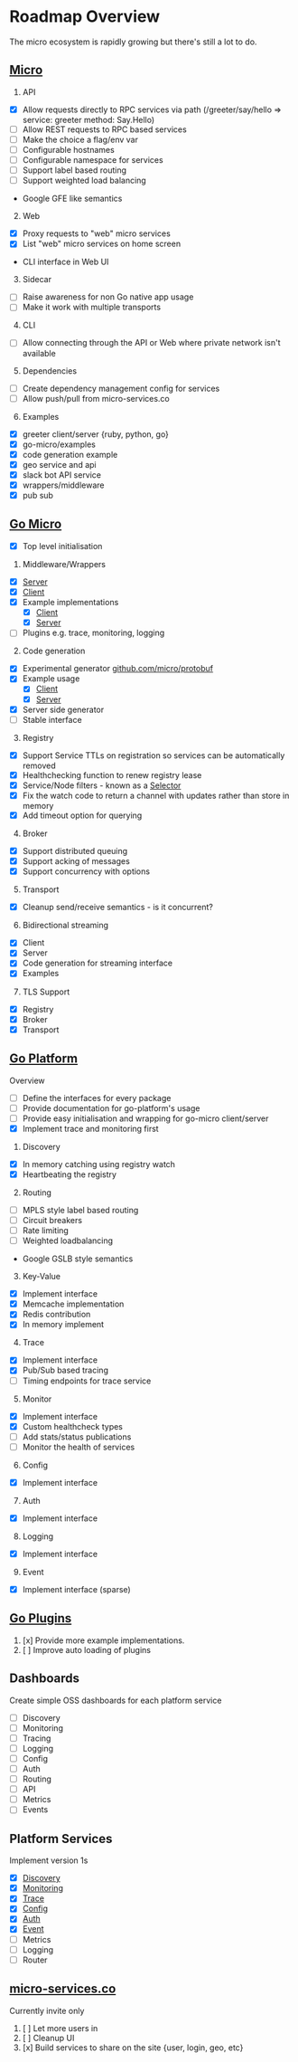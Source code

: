 # Roadmap Overview

The micro ecosystem is rapidly growing but there's still a lot to do.

## [Micro](https://github.com/micro/micro)

1. API
  * [x] Allow requests directly to RPC services via path (/greeter/say/hello => service: greeter method: Say.Hello)  
  * [ ] Allow REST requests to RPC based services
  * [ ] Make the choice a flag/env var
  * [ ] Configurable hostnames
  * [ ] Configurable namespace for services
  * [ ] Support label based routing
  * [ ] Support weighted load balancing
  * Google GFE like semantics
2. Web
  * [x] Proxy requests to "web" micro services
  * [x] List "web" micro services on home screen
  * CLI interface in Web UI
3. Sidecar
  * [ ] Raise awareness for non Go native app usage
  * [ ] Make it work with multiple transports
4. CLI
  * [ ] Allow connecting through the API or Web where private network isn't available
5. Dependencies
  * [ ] Create dependency management config for services
  * [ ] Allow push/pull from micro-services.co
6. Examples
  * [x] greeter client/server {ruby, python, go}
  * [x] go-micro/examples
  * [x] code generation example
  * [x] geo service and api
  * [x] slack bot API service
  * [x] wrappers/middleware
  * [x] pub sub

## [Go Micro](https://github.com/micro/go-micro)

* [x] Top level initialisation

1. Middleware/Wrappers
  * [x] [Server](https://github.com/micro/go-micro/blob/master/server/server_wrapper.go)
  * [x] [Client](https://github.com/micro/go-micro/blob/master/client/client_wrapper.go)
  * [x] Example implementations
    * [x] [Client](https://github.com/micro/go-micro/tree/master/examples/client/wrapper)
    * [x] [Server](https://github.com/micro/go-micro/blob/master/examples/server/main.go#L12L28)
  * [ ] Plugins e.g. trace, monitoring, logging
2. Code generation
  * [x] Experimental generator [github.com/micro/protobuf](https://github.com/micro/protobuf)
  * [x] Example usage
    * [x] [Client](https://github.com/micro/go-micro/tree/master/examples/client/codegen)
    * [x] [Server](https://github.com/micro/go-micro/tree/master/examples/server/codegen)
  * [x] Server side generator
  * [ ] Stable interface
3. Registry
  * [x] Support Service TTLs on registration so services can be automatically removed
  * [x] Healthchecking function to renew registry lease
  * [x] Service/Node filters - known as a [Selector](https://github.com/micro/go-micro/blob/master/selector)
  * [x] Fix the watch code to return a channel with updates rather than store in memory
  * [x] Add timeout option for querying
4. Broker
  * [x] Support distributed queuing
  * [x] Support acking of messages
  * [x] Support concurrency with options
5. Transport
  * [x] Cleanup send/receive semantics - is it concurrent?
6. Bidirectional streaming
  * [x] Client
  * [x] Server
  * [x] Code generation for streaming interface
  * [x] Examples
7. TLS Support
  * [x] Registry
  * [x] Broker
  * [x] Transport

## [Go Platform](https://github.com/micro/go-platform)

Overview
  * [ ] Define the interfaces for every package
  * [ ] Provide documentation for go-platform's usage
  * [ ] Provide easy initialisation and wrapping for go-micro client/server
  * [x] Implement trace and monitoring first

1. Discovery
  * [x] In memory catching using registry watch
  * [x] Heartbeating the registry
2. Routing
  * [ ] MPLS style label based routing 
  * [ ] Circuit breakers
  * [ ] Rate limiting
  * [ ] Weighted loadbalancing
  * Google GSLB style semantics
3. Key-Value
  * [x] Implement interface
  * [x] Memcache implementation
  * [x] Redis contribution
  * [x] In memory implement
4. Trace
  * [x] Implement interface
  * [x] Pub/Sub based tracing
  * [ ] Timing endpoints for trace service
5. Monitor
  * [x] Implement interface
  * [x] Custom healthcheck types
  * [ ] Add stats/status publications
  * [ ] Monitor the health of services
6. Config
  * [x] Implement interface
7. Auth
  * [x] Implement interface
8. Logging
  * [x] Implement interface
9. Event
  * [x] Implement interface (sparse)

## [Go Plugins](https://github.com/micro/go-plugins)

1. [x] Provide more example implementations.
2. [ ] Improve auto loading of plugins

## Dashboards

Create simple OSS dashboards for each platform service

 * [ ] Discovery
 * [ ] Monitoring
 * [ ] Tracing
 * [ ] Logging
 * [ ] Config
 * [ ] Auth
 * [ ] Routing
 * [ ] API
 * [ ] Metrics
 * [ ] Events

## Platform Services

Implement version 1s
* [x] [Discovery](https://github.com/micro/discovery-srv)
* [x] [Monitoring](https://github.com/micro/monitor-srv)
* [x] [Trace](https://github.com/micro/trace-srv)
* [x] [Config](https://github.com/micro/config-srv)
* [x] [Auth](https://github.com/micro/auth-srv)
* [x] [Event](https://github.com/micro/event-srv)
* [ ] Metrics
* [ ] Logging
* [ ] Router

## [micro-services.co](https://micro-services.co)

Currently invite only

1. [ ] Let more users in
2. [ ] Cleanup UI
3. [x] Build services to share on the site {user, login, geo, etc}
